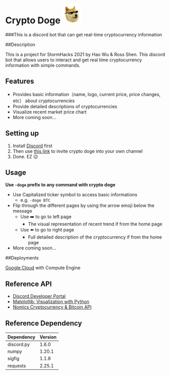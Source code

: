 # Crypto Doge <img src="./doge-deal-with-it.png" alt="doge" width="60"/>
###This is a discord bot that can get real-time cryptocurrency information

##Description

This is a project for StormHacks 2021 by Hao Wu & Ross Shen. 
This discord bot that allows users to interact and get real time cryptocurrency information with simple commands.

## Features

-   Provides basic information（name, logo, current price, price changes, etc） about cryptocurrencies
-   Provide detailed descriptions of cryptocurrencies
-   Visualize recent market price chart
-   More coming soon...

## Setting up

1. Install  [Discord](https://discord.com) first
2. Then use
   [this link](https://discord.com/api/oauth2/authorize?client_id=812810587167522826&permissions=257088&scope=bot)
   to invite crypto doge into your own channel
3. Done. EZ 😉

## Usage

**Use `-doge` prefix to any command with crypto doge**

-   Use Capitalized ticker symbol to access basic informations
    -   e.g. `-doge BTC`
-  Flip through the different pages by using the arrow emoji below the message
    -   Use ➡️ to go to left page
        -   The visual representation of recent trend if from the home page
    -   Use ⬅️ to go to right page
        -   Full detailed description of the cryptocurrency if from the home page
-   More coming soon...

##Deployments

[Google Cloud](https://cloud.google.com) with Compute Engine

## Reference API

-   [Discord Developer Portal](https://discord.com/developers/applications)
-   [Matplotlib: Visualization with Python](https://matplotlib.org/stable/index.html)
-   [Nomics Cryptocurrency & Bitcoin API](https://nomics.com)

## Reference Dependency 

| Dependency | Version |
| ---------- | ------- |
| discord.py | 1.6.0   |
| numpy      | 1.20.1  |
| sigfig     | 1.1.8   |
| requests   | 2.25.1  |
